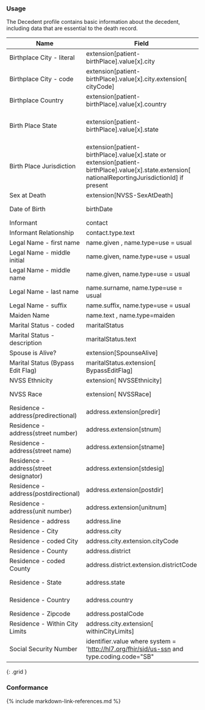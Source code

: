 ### Usage

The Decedent profile contains basic information about the decedent, including data that are essential to the death record.


| **Name** |  **Field**   |  **Encoding**  |  **IJE Field Name(s)**  |
| ---------------| ------------------------ | ------------- | ------------------- |
| Birthplace City - literal   | extension[patient-birthPlace].value[x].city  | string | DBPLACECITY  |
| Birthplace City - code   | extension[patient-birthPlace].value[x].city.extension[ cityCode]  | integer | DBPLACECITYCODE  |
| Birthplace Country   | extension[patient-birthPlace].value[x].country  | [BirthplaceCountryVS] | BPLACE_CNT  |
| Birth Place State   | extension[patient-birthPlace].value[x].state  | [StatesTerritoriesProvincesVS] | BPLACE_ST, STATEBTH (expansion of coded value)  |
| Birth Place Jurisdiction   | extension[patient-birthPlace].value[x].state or extension[patient-birthPlace].value[x].state.extension[ nationalReportingJurisdictionId] if present | [JurisdictionsProvincesVS] | BPLACE_ST  |
| Sex at Death   | extension[NVSS-SexAtDeath]  | [AdministrativeGenderVS] | SEX  |
| Date of Birth    | birthDate  | dateTime   | DOB_YR, DOB_MO, DOB_DY  |
| Informant    | contact  |   | none  |
| Informant Relationship   | contact.type.text   | string (30 characters)  | INFORMRELATE  |
| Legal Name - first name | name.given , name.type=use = usual | string | GNAME |
| Legal Name - middle initial | name.given, name.type=use = usual        | string | MNAME (1st letter should be mapped)|
| Legal Name - middle name | name.given, name.type=use = usual        | string | DMIDDLE (full string should be mapped)|
| Legal Name - last name | name.surname, name.type=use = usual        | string | LNAME |
| Legal Name - suffix | name.suffix, name.type=use = usual        | string | SUFF |
| Maiden Name | name.text , name.type=maiden | string | DMAIDEN |
| Marital Status  - coded  | maritalStatus  | [MaritalStatusVS] | MARITAL   |
| Marital Status - description  | maritalStatus.text  | string | MARITAL_DESCRIP   |
| Spouse is Alive?   | extension[SpounseAlive]  | [YesNoUnknownNotApplicableVS] |  SPOUSELV  |
| Marital Status (Bypass Edit Flag)  | maritalStatus.extension[ BypassEditFlag]  | [EditBypass01234VS] | MARITAL_BYPASS   |
| NVSS Ethnicity | extension[ NVSSEthnicity] | [NVSSEthnicity] [] | DETHNIC1-5|
| NVSS Race | extension[ NVSSRace] | [NVSSRace] | RACE1-23, RACE_MVR|
| Residence - address(predirectional) | address.extension[predir]  | string | PREDIR_D  |
| Residence - address(street number) | address.extension[stnum]  | string | STNUM_R  |
| Residence - address(street name) | address.extension[stname]  | string | STNAME_R  |
| Residence - address(street designator) | address.extension[stdesig]  | string | STDESIG_R  |
| Residence - address(postdirectional) | address.extension[postdir]  | string | POSTDIR_R  |
| Residence - address(unit number) | address.extension[unitnum]  | string | UNITNUM_R  |
| Residence - address  | address.line  | string | ADDRESS_R  |
| Residence - City  | address.city  | string | CITYTEXT_R  |
| Residence - coded City  | address.city.extension.cityCode  | integer | CITYC  |
| Residence - County  | address.district  | string | COUNTYTEXT_R  |
| Residence - coded County  | address.district.extension.districtCode  | integer | COUNTYC  |
| Residence - State  | address.state  | [StatesTerritoriesProvincesVS] | STATEC, STATETEXT_R  |
| Residence - Country  | address.country  | [ResidenceCountryVS] | COUNTRYC, COUNTRYTEXT_R  |
| Residence - Zipcode  | address.postalCode | string | ZIP9_R  |
| Residence - Within City Limits  | address.city.extension[ withinCityLimits]  | [YesNoUnknownVS] | LIMITS  |
| Social Security Number    | identifier.value where system = 'http://hl7.org/fhir/sid/us-ssn  and type.coding.code="SB"   | string  | SSN  |
{: .grid }



### Conformance


{% include markdown-link-references.md %}
